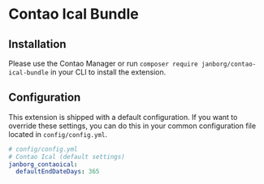 # Contao Ical Bundle

## Installation
Please use the Contao Manager or run `composer require janborg/contao-ical-bundle` in your CLI to install the extension.


## Configuration
This extension is shipped with a default configuration. 
If you want to override these settings, you  can do this in your common configuration file located in `config/config.yml`.

```yaml
# config/config.yml
# Contao Ical (default settings)
janborg_contaoical:
  defaultEndDateDays: 365
```

